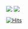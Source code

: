 <div>
    <a href="#"><img align=top src="https://github-readme-stats.vercel.app/api/top-langs/?username=miptleha&layout=compact&title_color=1F2328"/></a>
    <a href="#"><img align=top src="https://github-readme-stats.vercel.app/api?username=miptleha&rank_icon=percentile&hide=contribs"/></a>
<div>

[![Hits](https://hits.seeyoufarm.com/api/count/incr/badge.svg?url=https%3A%2F%2Fgithub.com%2Fmiptleha&count_bg=%230C7DBD&title_bg=%23555555&icon=&icon_color=%23E7E7E7&title=hits&edge_flat=false)](https://hits.seeyoufarm.com)
